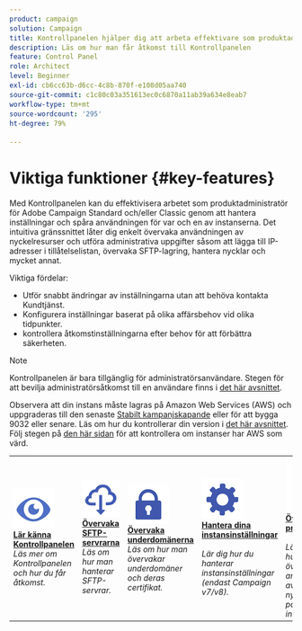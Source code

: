 ```yaml
---
product: campaign
solution: Campaign
title: Kontrollpanelen hjälper dig att arbeta effektivare som produktadministratör för Adobe Campaign Standard och/eller Classic.
description: Läs om hur man får åtkomst till Kontrollpanelen
feature: Control Panel
role: Architect
level: Beginner
exl-id: cb6cc63b-d6cc-4c8b-870f-e108d05aa740
source-git-commit: c1c80c03a351613ec0c6870a11ab39a634e8eab7
workflow-type: tm+mt
source-wordcount: '295'
ht-degree: 79%

---
```


# Viktiga funktioner {#key-features}

Med Kontrollpanelen kan du effektivisera arbetet som produktadministratör för Adobe Campaign Standard och/eller Classic genom att hantera inställningar och spåra användningen för var och en av instanserna. Det intuitiva gränssnittet låter dig enkelt övervaka användningen av nyckelresurser och utföra administrativa uppgifter såsom att lägga till IP-adresser i tillåtelselistan, övervaka SFTP-lagring, hantera nycklar och mycket annat.

Viktiga fördelar:

* Utför snabbt ändringar av inställningarna utan att behöva kontakta Kundtjänst.
* Konfigurera inställningar baserat på olika affärsbehov vid olika tidpunkter.
* kontrollera åtkomstinställningarna efter behov för att förbättra säkerheten.

>[!NOTE]
>
>Kontrollpanelen är bara tillgänglig för administratörsanvändare. Stegen för att bevilja administratörsåtkomst till en användare finns i [det här avsnittet](managing-permissions.md).
>
>Observera att din instans måste lagras på Amazon Web Services (AWS) och uppgraderas till den senaste [Stabilt kampanjskapande](https://experienceleague.adobe.com/docs/campaign-classic/using/release-notes/rn-overview.html?lang=sv#rn-statuses) eller för att bygga 9032 eller senare. Läs om hur du kontrollerar din version i [det här avsnittet](https://experienceleague.adobe.com/docs/campaign-classic/using/getting-started/starting-with-adobe-campaign/launching-adobe-campaign.html?lang=sv#getting-your-campaign-version). Följ stegen på [den här sidan](../../faq.md#hosted-aws) för att kontrollera om instanser har AWS som värd.

<table style="table-layout:fixed">
<tr>
    <td>
        <a href="../../discover/using/accessing-control-panel.md"><img alt="villkor" src="assets/do-not-localize/discover.png"/></a>
        <div><a href="../../discover/using/accessing-control-panel.md"><strong>Lär känna Kontrollpanelen</strong></a></div>
        <em>Läs mer om Kontrollpanelen och hur du får åtkomst.</em>
    </td>
    <td>
        <a href="../../sftp/using/about-sftp-management.md"><img alt="villkor" src="assets/do-not-localize/sftp.png"/></a>
        <div><a href="../../sftp/using/about-sftp-management.md"><strong>Övervaka SFTP-servrarna</strong></a></div>
        <em>Läs om hur man hanterar SFTP-servrar.</em>
    </td>
    <td>
        <a href="../../subdomains-certificates/using/subdomains-branding.md"><img alt="villkor" src="assets/do-not-localize/subdomains.png"/></a>
        <div><a href="../../subdomains-certificates/using/subdomains-branding.md"><strong>Övervaka underdomänerna</strong></a></div>
        <em>Läs om hur man övervakar underdomäner och deras certifikat.</em>
    </td>
    <td>
        <a href="../../instances-settings/using/ip-allow-listing-instance-access.md"><img alt="villkor" src="assets/do-not-localize/instance_settings.png"/></a>
        <div><a href="../../instances-settings/using/ip-allow-listing-instance-access.md"><strong>Hantera dina instansinställningar</strong></a></div>
        <br/><em>Lär dig hur du hanterar instansinställningar (endast Campaign v7/v8).</em>
    </td>
    <td>
        <a href="../../performance-monitoring/using/about-performance-monitoring.md"><img alt="villkor" src="assets/do-not-localize/monitoring-performance.png"/></a>
        <div><a href="../../performance-monitoring/using/about-performance-monitoring.md"><strong>Övervaka prestanda</strong></a></div>
        <br/><em>Läs mer om hur man övervakar användningen av nyckelresurser på instanserna.</em>
    </td>
</tr>
</table>
